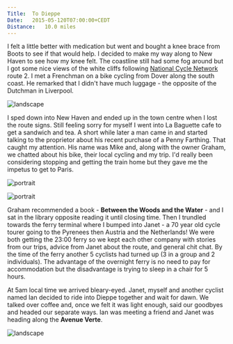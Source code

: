```yaml
---
Title:	To Dieppe
Date:	2015-05-120T07:00:00+CEDT
Distance:	10.0 miles
---
```


I felt a little better with medication but went and bought a knee brace from Boots to see if that would help. I decided to make my way along to New Haven to see how my knee felt. The coastline still had some fog around but I got some nice views of the white cliffs following [National Cycle Network](http://www.sustrans.org.uk/ncn/map/national-cycle-network/about-network) route 2. I met a Frenchman on a bike cycling from Dover along the south coast. He remarked that I didn't have much luggage - the opposite of the Dutchman in Liverpool. 

![landscape](https://farm8.staticflickr.com/7781/16908985413_ceb689c77d.jpg "Coastal flowers")

I sped down into New Haven and ended up in the town centre when I lost the route signs. Still feeling sorry for myself I went into La Baguette cafe to get a sandwich and tea. A short while later a man came in and started talking to the proprietor about his recent purchase of a Penny Farthing. That caught my attention. His name was Mike and, along with the owner Graham, we chatted about his bike, their local cycling and my trip. I'd really been considering stopping and getting the train home but they gave me the impetus to get to Paris. 

![portrait](https://farm1.staticflickr.com/538/19424974396_b1d3d4fc8f_z_d.jpg "Mike")

![portrait](https://farm1.staticflickr.com/561/18830429593_57080f2d57_z_d.jpg "Graham of La Baguette cafe, New Haven")

Graham recommended a book - __Between the Woods and the Water__ - and I sat in the library opposite reading it until closing time. Then I trundled towards the ferry terminal where I bumped into Janet - a 70 year old cycle tourer going to the Pyrenees then Austria and the Netherlands! We were both getting the 23:00 ferry so we kept each other company with stories from our trips, advice from Janet about the route, and general chit chat. By the time of the ferry another 5 cyclists had turned up (3 in a group and 2 individuals). The advantage of the overnight ferry is no need to pay for accommodation but the disadvantage is trying to sleep in a chair for 5 hours. 

At 5am local time we arrived bleary-eyed. Janet, myself and another cyclist named Ian decided to ride into Dieppe together and wait for dawn. We talked over coffee and, once we felt it was light enough, said our goodbyes and headed our separate ways. Ian was meeting a friend and Janet was heading along the __Avenue Verte__.

![landscape](https://farm1.staticflickr.com/289/19424971986_f4e3ff1b02_z_d.jpg "Janet and Ian")